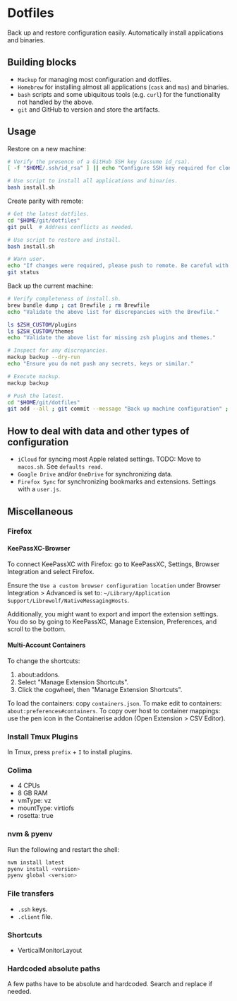 # Dotfiles

Back up and restore configuration easily.
Automatically install applications and binaries.

## Building blocks

- `Mackup` for managing most configuration and dotfiles.
- `Homebrew` for installing almost all applications (`cask` and `mas`) and binaries.
- `bash` scripts and some ubiquitous tools (e.g. `curl`) for the functionality not handled by the above.
- `git` and GitHub to version and store the artifacts.

## Usage

Restore on a new machine:

```bash
# Verify the presence of a GitHub SSH key (assume id_rsa).
[ -f "$HOME/.ssh/id_rsa" ] || echo "Configure SSH key required for cloning the dotfiles repository from GitHub. See KeePassXC."

# Use script to install all applications and binaries.
bash install.sh
```

Create parity with remote:

```bash
# Get the latest dotfiles.
cd "$HOME/git/dotfiles"
git pull  # Address conflicts as needed.

# Use script to restore and install.
bash install.sh

# Warn user.
echo "If changes were required, please push to remote. Be careful with credentials."
git status
```

Back up the current machine:

```bash
# Verify completeness of install.sh.
brew bundle dump ; cat Brewfile ; rm Brewfile
echo "Validate the above list for discrepancies with the Brewfile."

ls $ZSH_CUSTOM/plugins
ls $ZSH_CUSTOM/themes
echo "Validate the above list for missing zsh plugins and themes."

# Inspect for any discrepancies.
mackup backup --dry-run
echo "Ensure you do not push any secrets, keys or similar."

# Execute mackup.
mackup backup

# Push the latest.
cd "$HOME/git/dotfiles"
git add --all ; git commit --message "Back up machine configuration" ; git push
```

## How to deal with data and other types of configuration

- `iCloud` for syncing most Apple related settings.
  TODO: Move to `macos.sh`. See `defaults read`.
- `Google Drive` and/or `OneDrive` for synchronizing data.
- `Firefox Sync` for synchronizing bookmarks and extensions. Settings with a `user.js`.

## Miscellaneous

### Firefox

#### KeePassXC-Browser

To connect KeePassXC with Firefox: go to KeePassXC, Settings,
Browser Integration and select Firefox.

Ensure the `Use a custom browser configuration location` under Browser Integration > Advanced
is set to: `~/Library/Application Support/Librewolf/NativeMessagingHosts`.

Additionally, you might want to export and import the extension settings.
You do so by going to KeePassXC, Manage Extension, Preferences, and scroll to the bottom.

#### Multi-Account Containers

To change the shortcuts:

1. about:addons.
1. Select "Manage Extension Shortcuts".
1. Click the cogwheel, then "Manage Extension Shortcuts".

To load the containers: copy `containers.json`.
To make edit to containers: `about:preferences#containers`.
To copy over host to container mappings: use the pen icon in the Containerise addon (Open Extension > CSV Editor).

### Install Tmux Plugins

In Tmux, press `prefix` + `I` to install plugins.

### Colima

- 4 CPUs
- 8 GB RAM
- vmType: vz
- mountType: virtiofs
- rosetta: true

### nvm & pyenv

Run the following and restart the shell:

```bash
nvm install latest
pyenv install <version>
pyenv global <version>
```

### File transfers

- `.ssh` keys.
- `.client` file.

### Shortcuts

- VerticalMonitorLayout

### Hardcoded absolute paths

A few paths have to be absolute and hardcoded.
Search and replace if needed.
